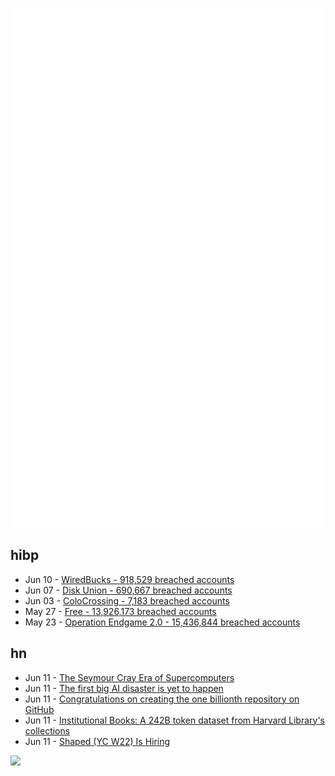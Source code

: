 ![Metrics](https://raw.githubusercontent.com/phixion/phixion/master/metrics.svg)

## hibp

<!--
for https://github.com/phixion/phixion/blob/main/.github/workflows/feeds.yml
-->
<!--START_SECTION:haveibeenpwnd-->
- Jun 10 - [WiredBucks - 918,529 breached accounts](https://haveibeenpwned.com/Breach/WiredBucks)
- Jun 07 - [Disk Union - 690,667 breached accounts](https://haveibeenpwned.com/Breach/DiskUnion)
- Jun 03 - [ColoCrossing - 7,183 breached accounts](https://haveibeenpwned.com/Breach/ColoCrossing)
- May 27 - [Free - 13,926,173 breached accounts](https://haveibeenpwned.com/Breach/FreeMobile)
- May 23 - [Operation Endgame 2.0 - 15,436,844 breached accounts](https://haveibeenpwned.com/Breach/OperationEndgame2)
<!--END_SECTION:haveibeenpwnd-->

## hn

<!--
for https://github.com/phixion/phixion/blob/main/.github/workflows/feeds.yml
-->
<!--START_SECTION:hn-->
- Jun 11 - [The Seymour Cray Era of Supercomputers](https://ztoz.blog/posts/cray-era-supercomputers/)
- Jun 11 - [The first big AI disaster is yet to happen](https://www.seangoedecke.com/the-first-big-ai-disaster/)
- Jun 11 - [Congratulations on creating the one billionth repository on GitHub](https://github.com/AasishPokhrel/shit/issues/1)
- Jun 11 - [Institutional Books: A 242B token dataset from Harvard Library's collections](https://arxiv.org/abs/2506.08300)
- Jun 11 - [Shaped (YC W22) Is Hiring](https://www.ycombinator.com/companies/shaped/jobs/qtQwxJO-head-of-engineering)
<!--END_SECTION:hn-->

<!--
for https://yhype.me
-->
![](https://hit.yhype.me/github/profile?user_id=13013670)

